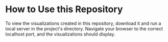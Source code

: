 # How to Use this Repository
To view the visualizations created in this repository, download it and run a local server in the project's directory. Navigate your browser to the correct localhost port, and the visualizations should display.
